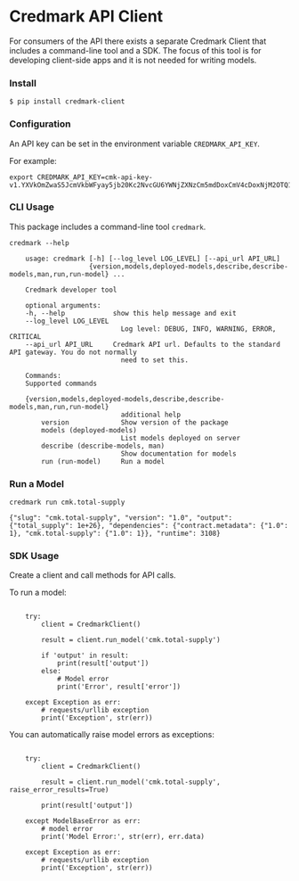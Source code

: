 # Credmark API Client

For consumers of the API there exists a separate Credmark Client that includes a command-line tool and a SDK. The focus of this tool is for developing client-side apps and it is not needed for writing models.

### Install

```
$ pip install credmark-client
```

### Configuration

An API key can be set in the environment variable `CREDMARK_API_KEY`.

For example:

```
export CREDMARK_API_KEY=cmk-api-key-v1.YXVkOmZwaS5JcmVkbWFyay5jb20Kc2NvcGU6YWNjZXNzCm5mdDoxCmV4cDoxNjM2OTQ1ODI5MTY2.0xFCAd0B19bB29D4674531d6f115237E16AfCE377c.0x42971132bd11b2d8c4ca47e831e4e8f46d2b4eca1e1b6a6e5356293e3f8a7de759d8fb3ab4d2f51455942f796ac79bf7240d54bf2df3c4453e4d9432aaee519abc
```

### CLI Usage

This package includes a command-line tool `credmark`.

```
credmark --help
```

```
    usage: credmark [-h] [--log_level LOG_LEVEL] [--api_url API_URL]
                    {version,models,deployed-models,describe,describe-models,man,run,run-model} ...

    Credmark developer tool

    optional arguments:
    -h, --help            show this help message and exit
    --log_level LOG_LEVEL
                            Log level: DEBUG, INFO, WARNING, ERROR, CRITICAL
    --api_url API_URL     Credmark API url. Defaults to the standard API gateway. You do not normally
                            need to set this.

    Commands:
    Supported commands

    {version,models,deployed-models,describe,describe-models,man,run,run-model}
                            additional help
        version             Show version of the package
        models (deployed-models)
                            List models deployed on server
        describe (describe-models, man)
                            Show documentation for models
        run (run-model)     Run a model
```

### Run a Model

```
credmark run cmk.total-supply
```

```
{"slug": "cmk.total-supply", "version": "1.0", "output": {"total_supply": 1e+26}, "dependencies": {"contract.metadata": {"1.0": 1}, "cmk.total-supply": {"1.0": 1}}, "runtime": 3108}
```

### SDK Usage

Create a client and call methods for API calls.

To run a model:

```

    try:
        client = CredmarkClient()

        result = client.run_model('cmk.total-supply')

        if 'output' in result:
            print(result['output'])
        else:
            # Model error
            print('Error', result['error'])

    except Exception as err:
        # requests/urllib exception
        print('Exception', str(err))

```

You can automatically raise model errors as exceptions:

```

    try:
        client = CredmarkClient()

        result = client.run_model('cmk.total-supply', raise_error_results=True)

        print(result['output'])

    except ModelBaseError as err:
        # model error
        print('Model Error:', str(err), err.data)

    except Exception as err:
        # requests/urllib exception
        print('Exception', str(err))

```
